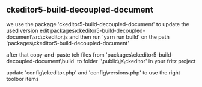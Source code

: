 ckeditor5-build-decoupled-document
----------------------------------

we use the package 'ckeditor5-build-decoupled-document'
to update the used version edit packages\ckeditor5-build-decoupled-document\src\ckeditor.js
and then run 'yarn run build' on the path 'packages\ckeditor5-build-decoupled-document\'

after that copy-and-paste teh files from 'packages\ckeditor5-build-decoupled-document\build'
to folder '\public\js\ckeditor' in your fritz project

update 'config\ckeditor.php' and 'config\versions.php' to use the right toolbor items